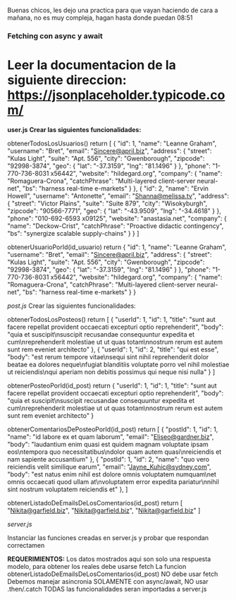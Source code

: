 Buenas chicos, les dejo una practica para que vayan haciendo de cara a mañana, no es muy compleja, hagan hasta donde puedan 08:51

### Fetching con async y await
# Leer la documentacion de la siguiente direccion: https://jsonplaceholder.typicode.com/
**user.js**
**Crear las siguientes funcionalidades:**

obtenerTodosLosUsuarios() 
return 
[ 
    { "id": 1,
     "name": "Leanne Graham",
     "username": "Bret",
     "email": "Sincere@april.biz", 
     "address": { "street": "Kulas Light", 
        "suite": "Apt. 556", 
        "city": "Gwenborough", 
        "zipcode": "92998-3874", 
        "geo": { 
            "lat": "-37.3159", 
            "lng": "81.1496" 
        } 
    }, 
    "phone": "1-770-736-8031 x56442", 
    "website": "hildegard.org", 
    "company": { 
        "name": "Romaguera-Crona", 
        "catchPhrase": "Multi-layered client-server neural-net", 
        "bs": "harness real-time e-markets" 
        }
    }, 
    { "id": 2, 
    "name": "Ervin Howell", 
    "username": "Antonette", 
    "email": "Shanna@melissa.tv", 
    "address": { "street": "Victor Plains",
        "suite": "Suite 879", 
        "city": "Wisokyburgh", 
        "zipcode": "90566-7771", 
        "geo": { 
            "lat": "-43.9509", 
            "lng": "-34.4618" 
        } 
    }, 
    "phone": "010-692-6593 x09125", 
    "website": "anastasia.net", 
    "company": { 
        "name": "Deckow-Crist", 
        "catchPhrase": "Proactive didactic contingency", 
        "bs": "synergize scalable supply-chains" 
    }
} 
]


obtenerUsuarioPorId(id_usuario) 
return 
{ 
    "id": 1, 
    "name": "Leanne Graham", 
    "username": "Bret", 
    "email": "Sincere@april.biz", 
    "address": { "street": "Kulas Light", 
        "suite": "Apt. 556", 
        "city": "Gwenborough", 
        "zipcode": "92998-3874", 
        "geo": { 
            "lat": "-37.3159", 
            "lng": "81.1496" 
        } 
    }, 
    "phone": "1-770-736-8031 x56442", 
    "website": "hildegard.org", 
    "company": { 
        "name": "Romaguera-Crona", 
        "catchPhrase": "Multi-layered client-server neural-net", 
        "bs": "harness real-time e-markets" 
    } 
} 

*post.js*
Crear las siguientes funcionalidades:

obtenerTodosLosPosteos() return 
[ 
    { "userId": 1, 
    "id": 1, 
    "title": "sunt aut facere repellat provident occaecati excepturi optio reprehenderit", 
    "body": "quia et suscipit\nsuscipit recusandae consequuntur expedita et cum\nreprehenderit molestiae ut ut quas totam\nnostrum rerum est autem sunt rem eveniet architecto" 
    }, 
    { 
        "userId": 1, 
        "id": 2, 
        "title": "qui est esse", 
        "body": "est rerum tempore vitae\nsequi sint nihil reprehenderit dolor beatae ea dolores neque\nfugiat blanditiis voluptate porro vel nihil molestiae ut reiciendis\nqui aperiam non debitis possimus qui neque nisi nulla" 
    } 
]

obtenerPosteoPorId(id_post) 
return 
{ 
    "userId": 1, 
    "id": 1, 
    "title": "sunt aut facere repellat provident occaecati excepturi optio reprehenderit", 
    "body": "quia et suscipit\nsuscipit recusandae consequuntur expedita et cum\nreprehenderit molestiae ut ut quas totam\nnostrum rerum est autem sunt rem eveniet architecto" 
}

obtenerComentariosDePosteoPorId(id_post)
return 
[ 
    { "postId": 1, 
    "id": 1, 
    "name": "id labore ex et quam laborum", 
    "email": "Eliseo@gardner.biz", 
    "body": "laudantium enim quasi est quidem magnam voluptate ipsam eos\ntempora quo necessitatibus\ndolor quam autem quasi\nreiciendis et nam sapiente accusantium" 
    }, 
    { "postId": 1, 
    "id": 2, 
    "name": "quo vero reiciendis velit similique earum", 
    "email": "Jayne_Kuhic@sydney.com", 
    "body": "est natus enim nihil est dolore omnis voluptatem numquam\net omnis occaecati quod ullam at\nvoluptatem error expedita pariatur\nnihil sint nostrum voluptatem reiciendis et" 
    }, 
]

obtenerListadoDeEmailsDeLosComentarios(id_post) 
return 
[ 
    "Nikita@garfield.biz", 
    "Nikita@garfield.biz", 
    "Nikita@garfield.biz" 
] 

*server.js*

Instanciar las funciones creadas en server.js y probar que respondan correctamen

**REQUERIMIENTOS:**
Los datos mostrados aqui son solo una respuesta modelo, para obtener los reales debe usarse fetch
La funcion obtenerListadoDeEmailsDeLosComentarios(id_post) NO debe usar fetch
Debemos manejar asincronia SOLAMENTE con async/await, NO usar .then/.catch
TODAS las funcionalidades seran importadas a server.js
